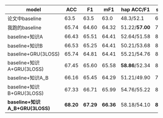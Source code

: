 |model|ACC|F1|mF1|hap ACC/F1|sad  ACC/F1|neu  ACC/F1|ang  ACC/F1|exc  ACC/F1|fru  ACC/F1|
|----|----|----|----|----|----|----|----|----|----|
|论文中baseline|63.5|63.5|63.0|48.3/52.1|68.3/73.3|61.6/58.4|57.5/61.9|68.1/69.7|**67.1**/62.3|
|我跑的baseline|65.74|64.60|64.32|51.22/**57.00**|78.76/75.11|58.17/61.13|63.43/61.36|**77.76**/69.69|62.07/61.68|
|baseline+知识A|66.43|65.51|64.41|52.64/51.58|80.55/75/58|59.91/63.20|64.27/61.41|73.67/68.99|64.39/65.72|
|baseline+知识B|66.53|65.25|64.41|50.21/53.68|81.32/75.16|60.31/63.17|62.26/61.61|76.02/68.20|63.93/64.67|
|baseline+GRU(3LOSS)|65.74|64.81|64.41|55.21/54.76|80.28/76.31|58.73/**76.31**|70.06/62.67|72.24/69.18|60.38/64.08|
|baseline+知识A+GRU(3LOSS)|67.45|65.60|65.58|**58.86**/52.34|80.75/77.38|60.74/63.75|70.40/63.19|72.66/70.22|63.49/66.60|
|baseline+知识A_B|66.16|65.45|64.29|51.21/49.90|77.89/74.91|63.47/63.01|63.58/62.88|73.22/68.90|62.58/66.14|
|baseline+知识B+GRU(3LOSS)|67.33|66.71|65.99|54.76/55.22|80.40/77.53|63.24/63.90|69.36/63.70|72.92/69.52|62.49/66.06|
|**baseline+知识A_B+GRU(3LOSS)**|**68.20**|**67.29**|**66.36**|58.18/54.10|**81.91**/**78.99**|**62.02**/64.72|**70.64**/**63.17**|73.58/**70.62**|64.09/**66.58**|
